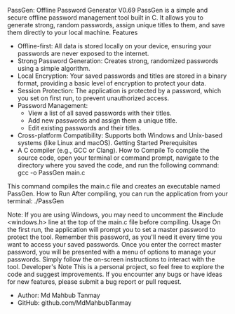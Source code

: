 PassGen: Offline Password Generator V0.69
PassGen is a simple and secure offline password management tool built in C. It allows you to generate strong, random passwords, assign unique titles to them, and save them directly to your local machine.
Features
 * Offline-first: All data is stored locally on your device, ensuring your passwords are never exposed to the internet.
 * Strong Password Generation: Creates strong, randomized passwords using a simple algorithm.
 * Local Encryption: Your saved passwords and titles are stored in a binary format, providing a basic level of encryption to protect your data.
 * Session Protection: The application is protected by a password, which you set on first run, to prevent unauthorized access.
 * Password Management:
   * View a list of all saved passwords with their titles.
   * Add new passwords and assign them a unique title.
   * Edit existing passwords and their titles.
 * Cross-platform Compatibility: Supports both Windows and Unix-based systems (like Linux and macOS).
Getting Started
Prerequisites
 * A C compiler (e.g., GCC or Clang).
How to Compile
To compile the source code, open your terminal or command prompt, navigate to the directory where you saved the code, and run the following command:
gcc -o PassGen main.c

This command compiles the main.c file and creates an executable named PassGen.
How to Run
After compiling, you can run the application from your terminal:
./PassGen

Note: If you are using Windows, you may need to uncomment the #include <windows.h> line at the top of the main.c file before compiling.
Usage
On the first run, the application will prompt you to set a master password to protect the tool. Remember this password, as you'll need it every time you want to access your saved passwords.
Once you enter the correct master password, you will be presented with a menu of options to manage your passwords. Simply follow the on-screen instructions to interact with the tool.
Developer's Note
This is a personal project, so feel free to explore the code and suggest improvements. If you encounter any bugs or have ideas for new features, please submit a bug report or pull request.
 * Author: Md Mahbub Tanmay
 * GitHub: github.com/MdMahbubTanmay
